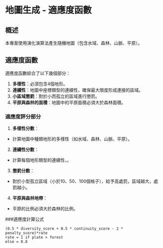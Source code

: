 # 地圖生成 - 適應度函數

## 概述

本專案使用演化演算法產生隨機地圖（包含水域、森林、山脈、平原）。

## 適應度函數

適應度函數綜合了以下幾個部分：

1. **多樣性**：必須包含4個地形。
2. **連續性**：地圖中座標類型的連續性，確保最大限度形成連接的區域。
3. **小區域懲罰**：對於小而孤立的區域進行懲罰。
4. **平原與森林的面積**：地圖中的平原面積必須大於森林面積。

### 適應度評分部分

1. **多樣性分數**：
 - 計算地圖中種類地形的多樣性（如水域、森林、山脈、平原）。

2. **連續性分數**：
 - 計算每個地形類型的連續性，。

3. **懲罰分數**：
 - 對於小型孤立區域（小於10、50、100個格子），給予高處罰，區域越大，處罰越小。

4. **平原與森林地帶**：
 - 平原的比例必須大於森林的比例。

###適應度計算公式
```
(0.5 * diversity_score + 0.5 * continuity_score - 2 * penalty_score)*rate
rate = 1 if plate > forest
else = 0.8
```


